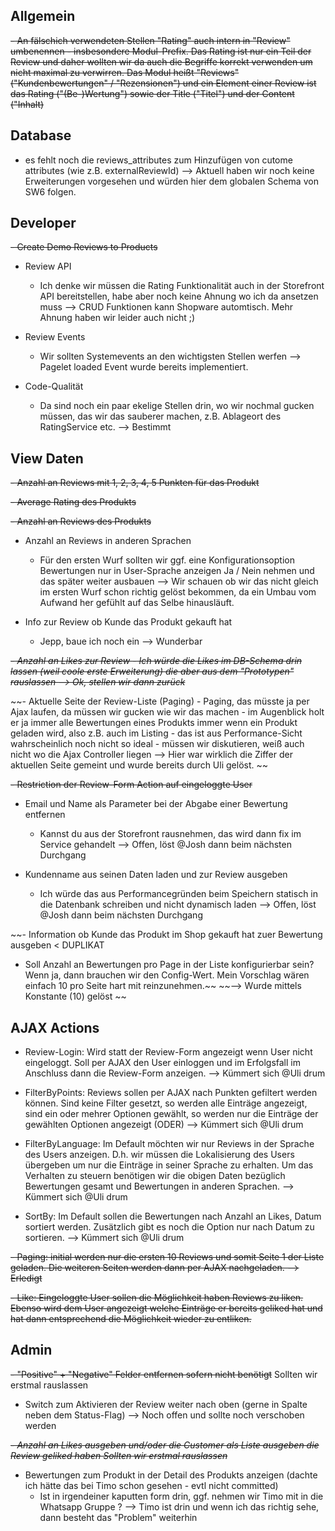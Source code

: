 ## Allgemein

~~- An fälschich verwendeten Stellen "Rating" auch intern in "Review" umbenennen - insbesondere Modul-Prefix. Das Rating ist nur ein Teil der Review und daher wollten wir da auch die Begriffe korrekt verwenden um nicht maximal zu verwirren. Das Modul heißt "Reviews" ("Kundenbewertungen" / "Rezensionen") und ein Element einer Review ist das Rating ("(Be-)Wertung") sowie der Title ("Titel") und der Content ("Inhalt)~~

## Database
- es fehlt noch die reviews_attributes zum Hinzufügen von cutome attributes (wie z.B. externalReviewId)
--> Aktuell haben wir noch keine Erweiterungen vorgesehen und würden hier dem globalen Schema von SW6 folgen.

## Developer
~~- Create Demo Reviews to Products~~ 
- Review API
    - Ich denke wir müssen die Rating Funktionalität auch in der Storefront API bereitstellen, habe aber noch keine Ahnung wo ich da ansetzen muss
--> CRUD Funktionen kann Shopware automtisch. Mehr Ahnung haben wir leider auch nicht ;)    

- Review Events
    - Wir sollten Systemevents an den wichtigsten Stellen werfen
    --> Pagelet loaded Event wurde bereits implementiert. 
- Code-Qualität
    - Da sind noch ein paar ekelige Stellen drin, wo wir nochmal gucken müssen, das wir das sauberer machen, z.B. Ablageort des RatingService etc.
    --> Bestimmt

## View Daten

~~- Anzahl an Reviews mit 1, 2, 3, 4, 5 Punkten für das Produkt~~

~~- Average Rating des Produkts~~ 

~~- Anzahl an Reviews des Produkts~~ 

- Anzahl an Reviews in anderen Sprachen 
    - Für den ersten Wurf sollten wir ggf. eine Konfigurationsoption Bewertungen nur in User-Sprache anzeigen Ja / Nein nehmen und das später weiter ausbauen
    --> Wir schauen ob wir das nicht gleich im ersten Wurf schon richtig gelöst bekommen, da ein Umbau vom Aufwand her gefühlt auf das Selbe hinausläuft. 
    
- Info zur Review ob Kunde das Produkt gekauft hat
    - Jepp, baue ich noch ein
    --> Wunderbar

~~*- Anzahl an Likes zur Review
    - Ich würde die Likes im DB-Schema drin lassen (weil coole erste Erweiterung) die aber aus dem "Prototypen" rauslassen
    --> Ok, stellen wir dann zurück*~~

~~- Aktuelle Seite der Review-Liste (Paging) 
    - Paging, das müsste ja per Ajax laufen, da müssen wir gucken wie wir das machen - im Augenblick holt er ja immer alle Bewertungen eines Produkts immer wenn ein Produkt geladen wird,
    also z.B. auch im Listing - das ist aus Performance-Sicht wahrscheinlich noch nicht so ideal - müssen wir diskutieren, weiß auch nicht wo die Ajax Controller liegen
    --> Hier war wirklich die Ziffer der aktuellen Seite gemeint und wurde bereits durch Uli gelöst. ~~

~~- Restriction der Review-Form Action auf eingeloggte User~~

- Email und Name als Parameter bei der Abgabe einer Bewertung entfernen
    - Kannst du aus der Storefront rausnehmen, das wird dann fix im Service gehandelt
    --> Offen, löst @Josh dann beim nächsten Durchgang

- Kundenname aus seinen Daten laden und zur Review ausgeben
    - Ich würde das aus Performancegründen beim Speichern statisch in die Datenbank schreiben und nicht dynamisch laden
    --> Offen, löst @Josh dann beim nächsten Durchgang

~~- Information ob Kunde das Produkt im Shop gekauft hat zuer Bewertung ausgeben < DUPLIKAT

- Soll Anzahl an Bewertungen pro Page in der Liste konfigurierbar sein? Wenn ja, dann brauchen wir den Config-Wert. Mein Vorschlag wären einfach 10 pro Seite hart mit reinzunehmen.~~
    ~~--> Wurde mittels Konstante (10) gelöst ~~
    
## AJAX Actions

- Review-Login: Wird statt der Review-Form angezeigt wenn User nicht eingeloggt. Soll per AJAX den User einloggen und im Erfolgsfall im Anschluss dann die Review-Form anzeigen. 
    --> Kümmert sich @Uli drum
    
- FilterByPoints: Reviews sollen per AJAX nach Punkten gefiltert werden können. Sind keine Filter gesetzt, so werden alle Einträge angezeigt, sind ein oder mehrer Optionen gewählt, so werden nur die Einträge der gewählten Optionen angezeigt (ODER)
    --> Kümmert sich @Uli drum
    
- FilterByLanguage: Im Default möchten wir nur Reviews in der Sprache des Users anzeigen. D.h. wir müssen die Lokalisierung des Users übergeben um nur die Einträge in seiner Sprache zu erhalten. Um das Verhalten zu steuern benötigen wir die obigen Daten bezüglich Bewertungen gesamt und Bewertungen in anderen Sprachen. 
    --> Kümmert sich @Uli drum
    
- SortBy: Im Default sollen die Bewertungen nach Anzahl an Likes, Datum sortiert werden. Zusätzlich gibt es noch die Option nur nach Datum zu sortieren.
    --> Kümmert sich @Uli drum
    
~~- Paging: initial werden nur die ersten 10 Reviews und somit Seite 1 der Liste geladen. Die weiteren Seiten werden dann per AJAX nachgeladen. 
    --> Erledigt~~

~~- Like: Eingeloggte User sollen die Möglichkeit haben Reviews zu liken. Ebenso wird dem User angezeigt welche Einträge er bereits geliked hat und hat dann entsprechend die Möglichkeit wieder zu entliken.~~ 

## Admin

~~- "Positive" + "Negative" Felder entfernen sofern nicht benötigt~~ Sollten wir erstmal rauslassen

- Switch zum Aktivieren der Review weiter nach oben (gerne in Spalte neben dem  Status-Flag)
    --> Noch offen und sollte noch verschoben werden

~~*- Anzahl an Likes ausgeben und/oder die Customer als Liste ausgeben die Review geliked haben Sollten wir erstmal rauslassen*~~

- Bewertungen zum Produkt in der Detail des Produkts anzeigen (dachte ich hätte das bei Timo schon gesehen - evtl nicht committed)
    - Ist in irgendeiner kaputten form drin, ggf. nehmen wir Timo mit in die Whatsapp Gruppe ?
    --> Timo ist drin und wenn ich das richtig sehe, dann besteht das "Problem" weiterhin
    
